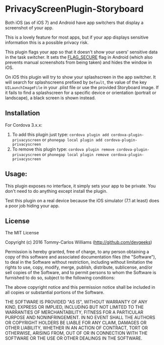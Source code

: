 PrivacyScreenPlugin-Storyboard
==================

Both iOS (as of iOS 7) and Android have app switchers that display a screenshot of your app.

This is a lovely feature for most apps, but if your app displays sensitive information this is a possible privacy risk.

This plugin flags your app so that it doesn't show your users' sensitive data in the task switcher. It sets the [FLAG_SECURE](http://developer.android.com/reference/android/view/WindowManager.LayoutParams.html#FLAG_SECURE) flag in Android (which also prevents manual screenshots from being taken) and hides the window in iOS.

On iOS this plugin will try to show your splashscreen in the app switcher. It will search for splashscreens prefixed by `Default`, the value of the key `UILaunchImageFile` in your .plist file or use the provided Storyboard image.
If it fails to find a splashscreen for a specific device or orientation (portrait or landscape), a black screen is shown instead.

Installation
------------

For Cordova 3.x.x:

1. To add this plugin just type: `cordova plugin add cordova-plugin-privacyscreen` or `phonegap local plugin add cordova-plugin-privacyscreen`
2. To remove this plugin type: `cordova plugin remove cordova-plugin-privacyscreen` or `phonegap local plugin remove cordova-plugin-privacyscreen`

Usage:
------

This plugin exposes no interface, it simply sets your app to be private. You don't need to do anything except install the plugin.

Test this plugin on a real device because the iOS simulator (7.1 at least) does a poor job hiding your app.

## License

The MIT License

Copyright (c) 2016 Tommy-Carlos Williams (http://github.com/devgeeks)

Permission is hereby granted, free of charge, to any person obtaining a copy of this software and associated documentation files (the "Software"), to deal in the Software without restriction, including without limitation the rights to use, copy, modify, merge, publish, distribute, sublicense, and/or sell copies of the Software, and to permit persons to whom the Software is furnished to do so, subject to the following conditions:

The above copyright notice and this permission notice shall be included in all copies or substantial portions of the Software.

THE SOFTWARE IS PROVIDED "AS IS", WITHOUT WARRANTY OF ANY KIND, EXPRESS OR IMPLIED, INCLUDING BUT NOT LIMITED TO THE WARRANTIES OF MERCHANTABILITY, FITNESS FOR A PARTICULAR PURPOSE AND NONINFRINGEMENT. IN NO EVENT SHALL THE AUTHORS OR COPYRIGHT HOLDERS BE LIABLE FOR ANY CLAIM, DAMAGES OR OTHER LIABILITY, WHETHER IN AN ACTION OF CONTRACT, TORT OR OTHERWISE, ARISING FROM, OUT OF OR IN CONNECTION WITH THE SOFTWARE OR THE USE OR OTHER DEALINGS IN THE SOFTWARE.

